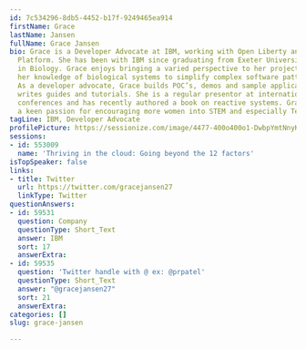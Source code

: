 ```yaml
---
id: 7c534296-8db5-4452-b17f-9249465ea914
firstName: Grace
lastName: Jansen
fullName: Grace Jansen
bio: Grace is a Developer Advocate at IBM, working with Open Liberty and Reactive
  Platform. She has been with IBM since graduating from Exeter University with a Degree
  in Biology. Grace enjoys bringing a varied perspective to her projects and using
  her knowledge of biological systems to simplify complex software patterns and architectures.
  As a developer advocate, Grace builds POC’s, demos and sample applications, and
  writes guides and tutorials. She is a regular presentor at international technology
  conferences and has recently authored a book on reactive systems. Grace also has
  a keen passion for encouraging more women into STEM and especially Technology careers.
tagLine: IBM, Developer Advocate
profilePicture: https://sessionize.com/image/4477-400o400o1-DwbpYmtNnyKRuXNdX2yEf2.jpg
sessions:
- id: 553009
  name: 'Thriving in the cloud: Going beyond the 12 factors'
isTopSpeaker: false
links:
- title: Twitter
  url: https://twitter.com/gracejansen27
  linkType: Twitter
questionAnswers:
- id: 59531
  question: Company
  questionType: Short_Text
  answer: IBM
  sort: 17
  answerExtra: 
- id: 59535
  question: 'Twitter handle with @ ex: @prpatel'
  questionType: Short_Text
  answer: "@gracejansen27"
  sort: 21
  answerExtra: 
categories: []
slug: grace-jansen

---
```

